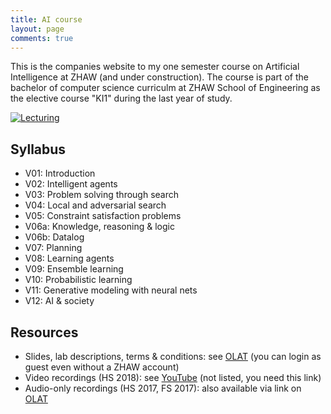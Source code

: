 ```yaml
---
title: AI course
layout: page
comments: true
---
```


This is the companies website to my one semester course on Artificial Intelligence at ZHAW (and under construction). The course is part of the bachelor of computer science curriculm at ZHAW School of Engineering as the elective course "KI1" during the last year of study. 

[<img alt="Lecturing" src="http://stdm.github.io/images/KI1-recording.jpg"/>](http://stdm.github.io/images/KI1-recording.jpg)

## Syllabus
 * V01: Introduction
 * V02: Intelligent agents
 * V03: Problem solving through search
 * V04: Local and adversarial search
 * V05: Constraint satisfaction problems
 * V06a: Knowledge, reasoning & logic
 * V06b: Datalog
 * V07: Planning
 * V08: Learning agents
 * V09: Ensemble learning
 * V10: Probabilistic learning
 * V11: Generative modeling with neural nets
 * V12: AI & society


## Resources
 * Slides, lab descriptions, terms & conditions: see [OLAT](https://olat.zhaw.ch/auth/RepositoryEntry/219152410/CourseNode/95069693647358) (you can login as guest even without a ZHAW account)
 * Video recordings (HS 2018): see [YouTube](https://www.youtube.com/watch?v=tvN09avji_Y&list=PLdUGLyqPtOZoaW4xBWMpDA37vIlbsh2xY) (not listed, you need this link)
 * Audio-only recordings (HS 2017, FS 2017): also available via link on [OLAT](https://olat.zhaw.ch/auth/RepositoryEntry/219152410/CourseNode/95069693647358)
